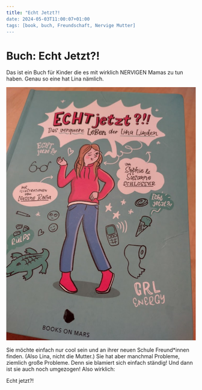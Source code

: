 ```yaml
---
title: "Echt Jetzt?!
date: 2024-05-03T11:00:07+01:00
tags: [book, buch, Freundschaft, Nervige Mutter]
---
```


# Buch: Echt Jetzt?!

Das ist ein Buch für Kinder die es mit wirklich NERVIGEN Mamas zu tun haben.
Genau so eine hat Lina nämlich.

![Echt Jetzt](/IMG_20240428_183826_HDR.jpg)

Sie möchte einfach nur cool sein und an ihrer neuen Schule Freund*innen finden. (Also Lina, nicht die Mutter.)
Sie hat aber manchmal Probleme, ziemlich große Probleme. Denn sie blamiert sich einfach ständig!
Und dann ist sie auch noch umgezogen! Also wirklich:

Echt jetzt?!
